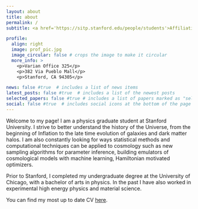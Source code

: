 ```yaml
---
layout: about
title: about
permalink: /
subtitle: <a href='https://sitp.stanford.edu/people/students'>Affiliations</a>. Address. Contacts. Moto. Etc.

profile:
  align: right
  image: prof_pic.jpg
  image_circular: false # crops the image to make it circular
  more_info: >
    <p>Varian Office 325</p>
    <p>382 Via Pueblo Mall</p>
    <p>Stanford, CA 94305</p>

news: false #true  # includes a list of news items
latest_posts: false #true  # includes a list of the newest posts
selected_papers: false #true # includes a list of papers marked as "selected={true}"
social: false #true  # includes social icons at the bottom of the page
---
```

Welcome to my page! I am a physics graduate student at Stanford University. I strive to better understand the history of the Universe, from the beginning of Inflation to the late time evolution of galaxies and dark matter halos. I am also constantly looking for ways statistical methods and computational techniques can be applied to cosmology such as new sampling algorithms for parameter inference, building emulators of cosmological models with machine learning, Hamiltonian motivated optimizers.

Prior to Stanford, I completed my undergraduate degree at the University of Chicago, with a bachelor of arts in physics. In the past I have also worked in experimental high energy physics and material science.

You can find my most up to date CV [here](assets/pdf/Henry_Zheng_Resume.pdf).


